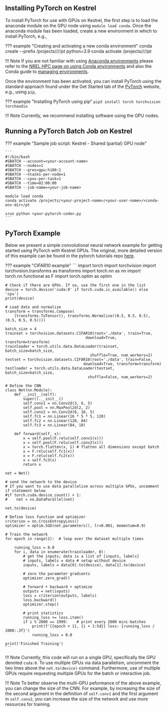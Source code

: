 ## Installing PyTorch on Kestrel

To install PyTorch for use with GPUs on Kestrel, the first step is to load the anaconda module on the GPU node using ```module load conda```. Once the anaconda module has been loaded, create a new environment in which to install PyTorch, e.g.,

??? example "Creating and activating a new conda environment"
        conda create --prefix /projects/<your-project-name>/<your-user-name>/<conda-env-dir>/pt python=3.9
        conda activate /projects/<your-project-name>/<your-user-name>/<conda-env-dir>/pt

!!! Note
	If you are not familiar with using [Anaconda environments](https://www.anaconda.com/) please refer to the [NREL HPC page on using Conda environments](../../Documentation/Environment/Customization/conda.md) and also the Conda guide to [managing environments](https://conda.io/projects/conda/en/latest/user-guide/tasks/manage-environments.html).

Once the environment has been activated, you can install PyTorch using the standard approach found under the Get Started tab of the [PyTorch](https://pytorch.org/) website, e.g., using ```pip```,

??? example "Installing PyTorch using pip"
	```pip3 install torch torchvision torchaudio```

!!! Note
	Currently, we recommend installing software using the GPU nodes.

## Running a PyTorch Batch Job on Kestrel

??? example "Sample job script: Kestrel - Shared (partial) GPU node"

    ```
    #!/bin/bash
    #SBATCH --account=<your-account-name> 
    #SBATCH --nodes=1
    #SBATCH --gres=gpu:h100:1 
    #SBATCH --ntasks-per-node=1
    #SBATCH --cpus-per-task=1
    #SBATCH --time=02:00:00
    #SBATCH --job-name=<your-job-name>

    module load conda
    conda activate /projects/<your-project-name>/<your-user-name>/<conda-env-dir>/pt

    srun python <your-pytorch-code>.py
    ```

## PyTorch Example
Below we present a simple convolutional neural network example for getting started using PyTorch with Kestrel GPUs. The original, more detailed version of this example can be found in the pytorch tutorials repo [here](https://github.com/pytorch/tutorials/blob/main/beginner_source/blitz/cifar10_tutorial.py).

??? example "CIFAR10 example"
    ```
    import torch
    import torchvision
    import torchvision.transforms as transforms
    import torch.nn as nn
    import torch.nn.functional as F
    import torch.optim as optim

    # Check if there are GPUs. If so, use the first one in the list
    device = torch.device('cuda:0' if torch.cuda.is_available() else 'cpu')
    print(device)

    # Load data and normalize
    transform = transforms.Compose(
        [transforms.ToTensor(), transforms.Normalize((0.5, 0.5, 0.5), (0.5, 0.5, 0.5))])

    batch_size = 4
    trainset = torchvision.datasets.CIFAR10(root='./data', train=True,
                                        download=True, transform=transform)
    trainloader = torch.utils.data.DataLoader(trainset, batch_size=batch_size,
                                          shuffle=True, num_workers=2)
    testset = torchvision.datasets.CIFAR10(root='./data', train=False,
                                       download=True, transform=transform)
    testloader = torch.utils.data.DataLoader(testset, batch_size=batch_size,
                                         shuffle=False, num_workers=2)

    # Define the CNN
    class Net(nn.Module):
        def __init__(self):
            super().__init__()
            self.conv1 = nn.Conv2d(3, 6, 5)
            self.pool = nn.MaxPool2d(2, 2)
            self.conv2 = nn.Conv2d(6, 16, 5)
            self.fc1 = nn.Linear(16 * 5 * 5, 120)
            self.fc2 = nn.Linear(120, 84)
            self.fc3 = nn.Linear(84, 10)

        def forward(self, x):
            x = self.pool(F.relu(self.conv1(x)))
            x = self.pool(F.relu(self.conv2(x)))
            x = torch.flatten(x, 1) # flatten all dimensions except batch
            x = F.relu(self.fc1(x))
            x = F.relu(self.fc2(x))
            x = self.fc3(x)
            return x

    net = Net()

    # send the network to the device
    # If you want to use data parallelism across multiple GPUs, uncomment if statement below
    #if torch.cuda.device_count() > 1:
    #    net = nn.DataParallel(net)
    
    net.to(device)

    # Define loss function and optimizer
    criterion = nn.CrossEntropyLoss()
    optimizer = optim.SGD(net.parameters(), lr=0.001, momentum=0.9)

    # Train the network
    for epoch in range(2):  # loop over the dataset multiple times

        running_loss = 0.0
        for i, data in enumerate(trainloader, 0):
            # get the inputs; data is a list of [inputs, labels]
            # inputs, labels = data # setup without device
            inputs, labels = data[0].to(device), data[1].to(device)

            # zero the parameter gradients
            optimizer.zero_grad()

            # forward + backward + optimize
            outputs = net(inputs)
            loss = criterion(outputs, labels)
            loss.backward()
            optimizer.step()

            # print statistics
            running_loss += loss.item()
            if i % 2000 == 1999:    # print every 2000 mini-batches
                print(f'[{epoch + 1}, {i + 1:5d}] loss: {running_loss / 2000:.3f}')
                running_loss = 0.0

    print('Finished Training')
    ```

!!! Note
	Currently, this code will run on a single GPU, specifically the GPU denoted ```cuda:0```. To use multiple GPUs via data parallelism, uncomment the two lines above the ```net.to(device)``` command. Furthermore, use of multiple GPUs require requesting multiple GPUs for the batch or interactive job.

!!! Note
	To better observe the multi-GPU peformance of the above example, you can change the size of the CNN. For example, by increasing the size of the second argument in the definition of ```self.conv1``` and the first argument in ```self.conv2```, you can increase the size of the network and use more resources for training.
